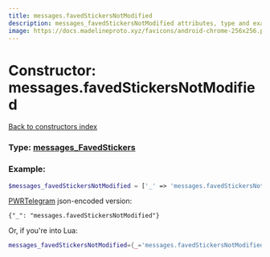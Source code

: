 ```yaml
---
title: messages.favedStickersNotModified
description: messages_favedStickersNotModified attributes, type and example
image: https://docs.madelineproto.xyz/favicons/android-chrome-256x256.png
---
```

# Constructor: messages.favedStickersNotModified  
[Back to constructors index](index.md)






### Type: [messages\_FavedStickers](../types/messages_FavedStickers.md)


### Example:

```php
$messages_favedStickersNotModified = ['_' => 'messages.favedStickersNotModified'];
```  

[PWRTelegram](https://pwrtelegram.xyz) json-encoded version:

```
{"_": "messages.favedStickersNotModified"}
```


Or, if you're into Lua:

```lua
messages_favedStickersNotModified={_='messages.favedStickersNotModified'}

```


